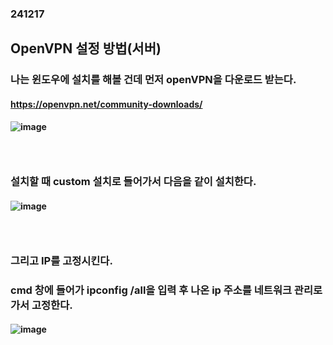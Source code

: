 ### 241217
## OpenVPN 설정 방법(서버)
### 나는 윈도우에 설치를 해볼 건데 먼저 openVPN을 다운로드 받는다.
#### https://openvpn.net/community-downloads/
#### ![image](https://github.com/user-attachments/assets/5b76f65d-98b5-4686-91a7-d380c671c2ad)
### <br/>

### 설치할 때 custom 설치로 들어가서 다음을 같이 설치한다.
#### ![image](https://github.com/user-attachments/assets/a371ff77-7712-49f5-bc0a-786544129a3d)
### <br/>

### 그리고 IP를 고정시킨다.
### cmd 창에 들어가 ipconfig /all을 입력 후 나온 ip 주소를 네트워크 관리로 가서 고정한다.
#### ![image](https://github.com/user-attachments/assets/85df214b-dcd2-4d39-8127-ab4c744c6c08)

